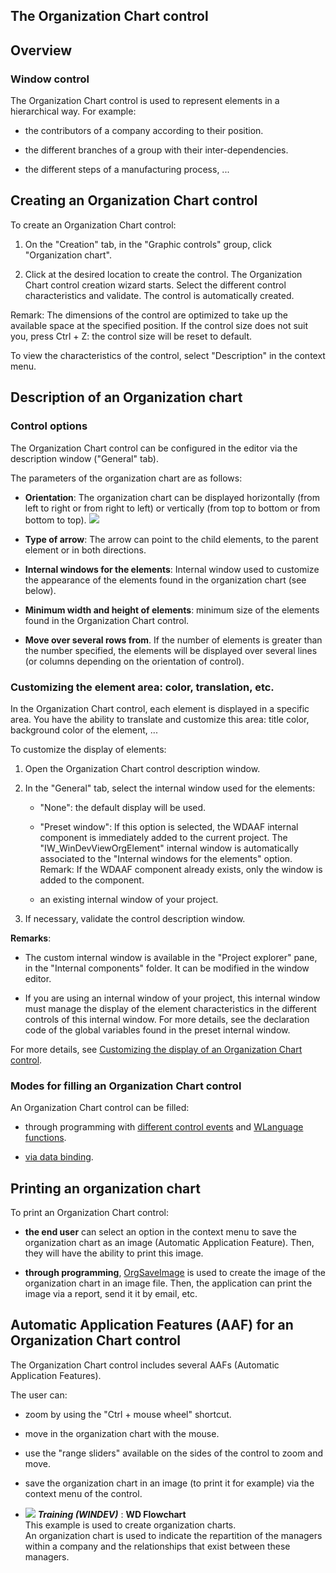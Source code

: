 


## The Organization Chart control
			



<a name="NOTE1"></a>
<a name="NOTE1_1"></a>


## Overview
<a name="overview_ELTTEXTE000206"></a>


### Window control
<a name="window_control_ELTPARAGRAPHE000011"></a>

The Organization Chart control is used to represent elements in a hierarchical way. 
For example: 

- the contributors of a company according to their position. 

- the different branches of a group with their inter-dependencies. 

- the different steps of a manufacturing process, ...




<a name="NOTE2"></a>
<a name="NOTE2_1"></a>


## Creating an Organization Chart control
<a name="creating_organization_chart_control_ELTTEXTE000230"></a>
To create an Organization Chart control: 

1. On the "Creation" tab, in the "Graphic controls" group, click "Organization chart".

2. Click at the desired location to create the control. The Organization Chart control creation wizard starts. Select the different control characteristics and validate. The control is automatically created.


Remark: The dimensions of the control are optimized to take up the available space at the specified position. If the control size does not suit you, press Ctrl + Z: the control size will be reset to default.

To view the characteristics of the control, select "Description" in the context menu.

<a name="NOTE3"></a>
<a name="NOTE3_1"></a>


## Description of an Organization chart
<a name="description_organization_chart_ELTTEXTE000258"></a>


### Control options
<a name="control_options_ELTPARAGRAPHE000053"></a>

The Organization Chart control can be configured in the editor via the description window ("General" tab).

The parameters of the organization chart are as follows: 

- **Orientation**: The organization chart can be displayed horizontally (from left to right or from right to left) or vertically (from top to bottom or from bottom to top). 
	![](https://doc.pcsoft.fr/en-US/images/image.awp?langid=3&name=orga_orientation.gif)


- **Type of arrow**: The arrow can point to the child elements, to the parent element or in both directions. 

- **Internal windows for the elements**: Internal window used to customize the appearance of the elements found in the organization chart (see below). 

- **Minimum width and height of elements**: minimum size of the elements found in the Organization Chart control. 

- **Move over several rows from**. If the number of elements is greater than the number specified, the elements will be displayed over several lines (or columns depending on the orientation of control).



<a name="NOTE3_2"></a>


### Customizing the element area: color, translation, etc.
<a name="customizing_the_element_area_color_translation_etc_ELTPARAGRAPHE000082"></a>

In the Organization Chart control, each element is displayed in a specific area. You have the ability to translate and customize this area: title color, background color of the element, ...

To customize the display of elements:

1. Open the Organization Chart control description window. 

2. In the "General" tab, select the internal window used for the elements: 

	- "None": the default display will be used. 

	- "Preset window": 
			If this option is selected, the WDAAF internal component is immediately added to the current project. The "IW_WinDevViewOrgElement" internal window is automatically associated to the "Internal windows for the elements" option. 
			Remark: If the WDAAF component already exists, only the window is added to the component.  

	- an existing internal window of your project. 




3. If necessary, validate the control description window. 




**Remarks**: 

- The custom internal window is available in the "Project explorer" pane, in the "Internal components" folder. It can be modified in the window editor.

- If you are using an internal window of your project, this internal window must manage the display of the element characteristics in the different controls of this internal window. For more details, see the declaration code of the global variables found in the preset internal window. 




For more details, see [Customizing the display of an Organization Chart control](../WDChamp/1000019822.md). 
<a name="NOTE3_3"></a>


### Modes for filling an Organization Chart control
<a name="modes_for_filling_organization_chart_control_ELTPARAGRAPHE000117"></a>

An Organization Chart control can be filled: 

- through programming with [different control events](../WDChamp/1000019792.md) and [WLanguage functions](../WDLang1/1000019817.md). 

- [via data binding](../WDChamp/1000019816.md).




<a name="NOTE4"></a>
<a name="NOTE4_1"></a>


## Printing an organization chart
<a name="printing_organization_chart_ELTTEXTE000294"></a>
To print an Organization Chart control: 

- **the end user** can select an option in the context menu to save the organization chart as an image (Automatic Application Feature). Then, they will have the ability to print this image. 

- **through programming**, [OrgSaveImage](../WDLang1/1000019972.md) is used to create the image of the organization chart in an image file. Then, the application can print the image via a report, send it it by email, etc.




<a name="NOTE5"></a>
<a name="NOTE5_1"></a>


## Automatic Application Features (AAF) for an Organization Chart control
<a name="automatic_application_features_aaf_for_organization_chart_control_ELTTEXTE000318"></a>
The Organization Chart control includes several AAFs (Automatic Application Features). 

The user can: 

- zoom by using the "Ctrl + mouse wheel" shortcut. 

- move in the organization chart with the mouse. 

- use the "range sliders" available on the sides of the control to zoom and move. 

- save the organization chart in an image (to print it for example) via the context menu of the control. 





- ![](https://doc.pcsoft.fr/en-US/images/image.awp?langid=3&name=WDFlowchart.gif) ***Training (WINDEV)*** : **WD Flowchart** <br>This example is used to create organization charts.<br>An organization chart is used to indicate the repartition of the managers within a company and the relationships that exist between these managers.


